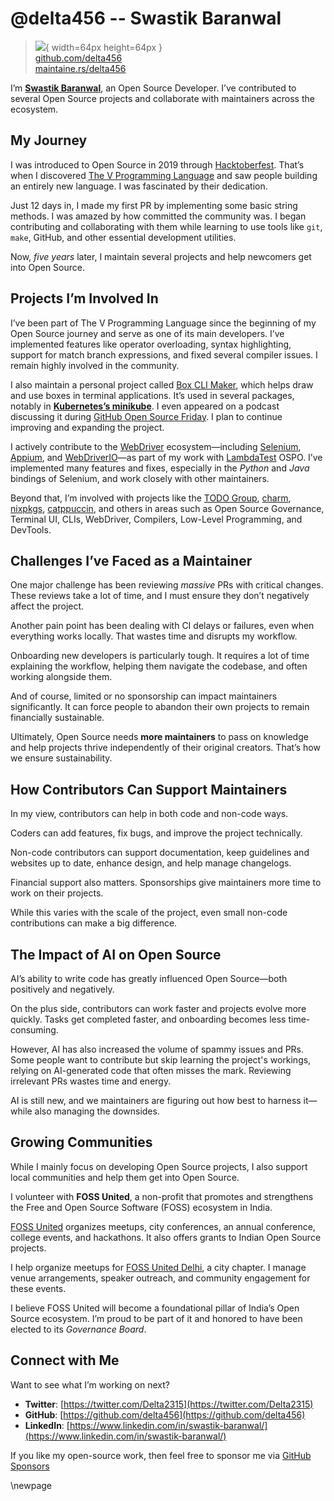 # @delta456 -- Swastik Baranwal

> ![](https://github.com/delta456.png){ width=64px height=64px }  
> [github.com/delta456](https://github.com/delta456)  
> [maintaine.rs/delta456](https://maintaine.rs/delta456)

I’m [**Swastik Baranwal**](https://swastik.is-a.dev/), an Open Source Developer. I’ve contributed to several Open Source projects and collaborate with maintainers across the ecosystem.

## My Journey

I was introduced to Open Source in 2019 through [Hacktoberfest](https://hacktoberfest.com/). That’s when I discovered [The V Programming Language](https://vlang.io/) and saw people building an entirely new language. I was fascinated by their dedication.

Just 12 days in, I made my first PR by implementing some basic string methods. I was amazed by how committed the community was. I began contributing and collaborating with them while learning to use tools like `git`, `make`, GitHub, and other essential development utilities.

Now, _five years_ later, I maintain several projects and help newcomers get into Open Source.

## Projects I’m Involved In

I’ve been part of The V Programming Language since the beginning of my Open Source journey and serve as one of its main developers. I’ve implemented features like operator overloading, syntax highlighting, support for match branch expressions, and fixed several compiler issues. I remain highly involved in the community.

I also maintain a personal project called [Box CLI Maker](https://github.com/Delta456/box-cli-maker), which helps draw and use boxes in terminal applications. It’s used in several packages, notably in [**Kubernetes’s minikube**](https://github.com/kubernetes/minikube). I even appeared on a podcast discussing it during [GitHub Open Source Friday](https://www.youtube.com/watch?v=gs8FFp0rAbk). I plan to continue improving and expanding the project.

I actively contribute to the [WebDriver](https://developer.mozilla.org/en-US/docs/Web/WebDriver) ecosystem—including [Selenium](https://www.selenium.dev/), [Appium](https://appium.io), and [WebDriverIO](https://webdriver.io/)—as part of my work with [LambdaTest](https://www.lambdatest.com/) OSPO. I’ve implemented many features and fixes, especially in the _Python_ and _Java_ bindings of Selenium, and work closely with other maintainers.

Beyond that, I’m involved with projects like the [TODO Group](https://todogroup.org/), [charm](https://charm.sh/), [nixpkgs](https://github.com/NixOS/nixpkgs), [catppuccin](https://catppuccin.com/), and others in areas such as Open Source Governance, Terminal UI, CLIs, WebDriver, Compilers, Low-Level Programming, and DevTools.

## Challenges I’ve Faced as a Maintainer

One major challenge has been reviewing _massive_ PRs with critical changes. These reviews take a lot of time, and I must ensure they don’t negatively affect the project.

Another pain point has been dealing with CI delays or failures, even when everything works locally. That wastes time and disrupts my workflow.

Onboarding new developers is particularly tough. It requires a lot of time explaining the workflow, helping them navigate the codebase, and often working alongside them.

And of course, limited or no sponsorship can impact maintainers significantly. It can force people to abandon their own projects to remain financially sustainable.

Ultimately, Open Source needs **more maintainers** to pass on knowledge and help projects thrive independently of their original creators. That’s how we ensure sustainability.

## How Contributors Can Support Maintainers

In my view, contributors can help in both code and non-code ways.

Coders can add features, fix bugs, and improve the project technically.

Non-code contributors can support documentation, keep guidelines and websites up to date, enhance design, and help manage changelogs.

Financial support also matters. Sponsorships give maintainers more time to work on their projects.

While this varies with the scale of the project, even small non-code contributions can make a big difference.

## The Impact of AI on Open Source

AI’s ability to write code has greatly influenced Open Source—both positively and negatively.

On the plus side, contributors can work faster and projects evolve more quickly. Tasks get completed faster, and onboarding becomes less time-consuming.

However, AI has also increased the volume of spammy issues and PRs. Some people want to contribute but skip learning the project's workings, relying on AI-generated code that often misses the mark. Reviewing irrelevant PRs wastes time and energy.

AI is still new, and we maintainers are figuring out how best to harness it—while also managing the downsides.

## Growing Communities

While I mainly focus on developing Open Source projects, I also support local communities and help them get into Open Source.

I volunteer with **FOSS United**, a non-profit that promotes and strengthens the Free and Open Source Software (FOSS) ecosystem in India.

[FOSS United](https://fossunited.org/) organizes meetups, city conferences, an annual conference, college events, and hackathons. It also offers grants to Indian Open Source projects.

I help organize meetups for [FOSS United Delhi](https://fossunited.org/c/delhi), a city chapter. I manage venue arrangements, speaker outreach, and community engagement for these events.

I believe FOSS United will become a foundational pillar of India’s Open Source ecosystem. I’m proud to be part of it and honored to have been elected to its _Governance Board_.

## Connect with Me

Want to see what I’m working on next?

- **Twitter**: [https://twitter.com/Delta2315](https://twitter.com/Delta2315)
- **GitHub**: [https://github.com/delta456](https://github.com/delta456)
- **LinkedIn**: [https://www.linkedin.com/in/swastik-baranwal/](https://www.linkedin.com/in/swastik-baranwal/)

If you like my open-source work, then feel free to sponsor me via [GitHub Sponsors](https://github.com/sponsors/Delta456)

\newpage
